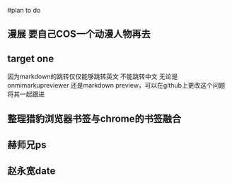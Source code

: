 #plan to do


## 漫展 要自己COS一个动漫人物再去

## target one
因为markdown的跳转仅仅能够跳转英文  不能跳转中文  无论是onmimarkupreviewer 还是markdown preview，可以在github上更改这个问题将其一起跟进


## 整理猎豹浏览器书签与chrome的书签融合



##  赫师兄ps 

## 赵永宽date